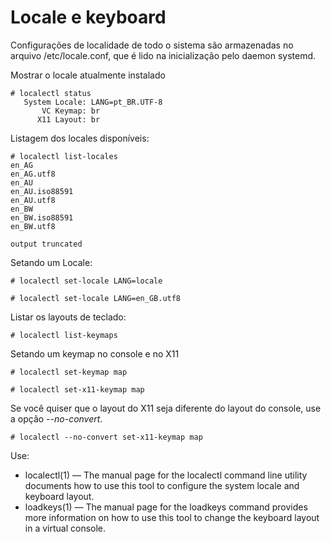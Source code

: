 # Locale e keyboard

Configurações de localidade de todo o sistema são armazenadas no arquivo /etc/locale.conf, que é lido na inicialização pelo daemon systemd.

Mostrar o locale atualmente instalado

```
# localectl status
   System Locale: LANG=pt_BR.UTF-8
       VC Keymap: br
      X11 Layout: br
```

Listagem dos locales disponíveis:

```
# localectl list-locales
en_AG
en_AG.utf8
en_AU
en_AU.iso88591
en_AU.utf8
en_BW
en_BW.iso88591
en_BW.utf8

output truncated
```

Setando um Locale:

`# localectl set-locale LANG=locale`

`# localectl set-locale LANG=en_GB.utf8`

Listar os layouts de teclado:

`# localectl list-keymaps`

Setando um keymap no console e no X11

`# localectl set-keymap map`

`# localectl set-x11-keymap map`

Se você quiser que o layout do X11 seja diferente do layout do console, use a opção _--no-convert_.

`# localectl --no-convert set-x11-keymap map`

Use:
- localectl(1) — The manual page for the localectl command line utility documents how to use this tool to configure the system locale and keyboard layout.
- loadkeys(1) — The manual page for the loadkeys command provides more information on how to use this tool to change the keyboard layout in a virtual console.
